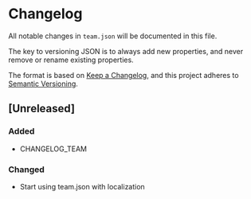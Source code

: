 # Changelog
All notable changes in `team.json` will be documented in this file.

The key to versioning JSON is to always add new properties, and never remove or rename existing properties.

The format is based on [Keep a Changelog](https://keepachangelog.com/en/1.0.0/),
and this project adheres to [Semantic Versioning](https://semver.org/spec/v2.0.0.html).

## [Unreleased]
### Added
- CHANGELOG_TEAM

### Changed
- Start using team.json with localization

